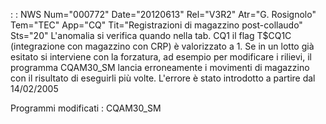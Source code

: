  :  : NWS Num="000772" Date="20120613" Rel="V3R2" Atr="G. Rosignolo" Tem="TEC" App="CQ" Tit="Registrazioni di magazzino post-collaudo" Sts="20"
L'anomalia si verifica quando nella tab. CQ1 il flag T$CQ1C (integrazione con magazzino con CRP) è
valorizzato a 1.
Se in un lotto già esitato si interviene con la forzatura, ad esempio per modificare i rilievi, il
programma CQAM30_SM lancia erroneamente i movimenti di magazzino con il risultato di eseguirli più volte.
L'errore è stato introdotto a partire dal 14/02/2005

Programmi modificati : 
CQAM30_SM
